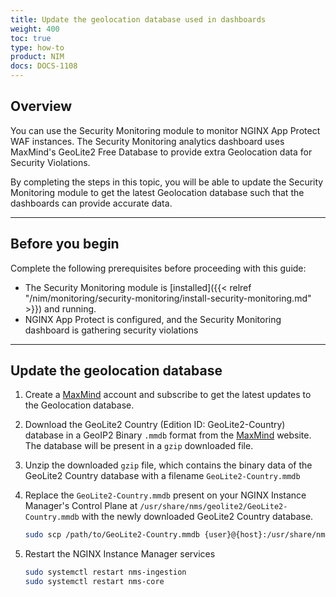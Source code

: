 ```yaml
---
title: Update the geolocation database used in dashboards
weight: 400
toc: true
type: how-to
product: NIM
docs: DOCS-1108
---
```


## Overview

You can use the Security Monitoring module to monitor NGINX App Protect WAF instances. The Security Monitoring analytics dashboard uses MaxMind's GeoLite2 Free Database to provide extra Geolocation data for Security Violations.

By completing the steps in this topic, you will be able to update the Security Monitoring module to get the latest Geolocation database such that the dashboards can provide accurate data.

---

## Before you begin

Complete the following prerequisites before proceeding with this guide:

- The Security Monitoring module is [installed]({{< relref "/nim/monitoring/security-monitoring/install-security-monitoring.md" >}}) and running.
- NGINX App Protect is configured, and the Security Monitoring dashboard is gathering security violations

--- 

## Update the geolocation database

1. Create a [MaxMind](https://dev.maxmind.com/geoip/geolite2-free-geolocation-data/) account and subscribe to get the latest updates to the Geolocation database.
1. Download the GeoLite2 Country (Edition ID: GeoLite2-Country) database in a GeoIP2 Binary `.mmdb` format from the [MaxMind](https://www.maxmind.com/en/accounts/current/geoip/downloads) website. The database will be present in a `gzip` downloaded file.
1. Unzip the downloaded `gzip` file, which contains the binary data of the GeoLite2 Country database with a filename `GeoLite2-Country.mmdb`
1. Replace the `GeoLite2-Country.mmdb` present on your NGINX Instance Manager's Control Plane at `/usr/share/nms/geolite2/GeoLite2-Country.mmdb` with the newly downloaded GeoLite2 Country database.

    ```bash
    sudo scp /path/to/GeoLite2-Country.mmdb {user}@{host}:/usr/share/nms/geolite2/GeoLite2-Country.mmdb
    ```

1. Restart the NGINX Instance Manager services

    ```bash
    sudo systemctl restart nms-ingestion
    sudo systemctl restart nms-core
    ```
